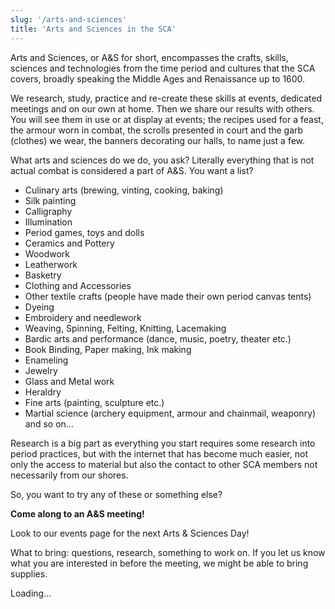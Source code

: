 ```yaml
---
slug: '/arts-and-sciences'
title: 'Arts and Sciences in the SCA'
---
```


Arts and Sciences, or A&S for short, encompasses the crafts, skills, sciences and technologies from the time period and cultures that the SCA covers, broadly speaking the Middle Ages and Renaissance up to 1600.

We research, study, practice and re-create these skills at events, dedicated meetings and on our own at home. Then we share our results with others. You will see them in use or at display at events; the recipes used for a feast, the armour worn in combat, the scrolls presented in court and the garb (clothes) we wear, the banners decorating our halls, to name just a few.

What arts and sciences do we do, you ask? Literally everything that is not actual combat is considered a part of A&S. You want a list?

* Culinary arts (brewing, vinting, cooking, baking)
* Silk painting
* Calligraphy
* Illumination
* Period games, toys and dolls
* Ceramics and Pottery
* Woodwork
* Leatherwork
* Basketry
* Clothing and Accessories
* Other textile crafts (people have made their own period canvas tents)
* Dyeing
* Embroidery and needlework
* Weaving, Spinning, Felting, Knitting, Lacemaking
* Bardic arts and performance (dance, music, poetry, theater etc.)
* Book Binding, Paper making, Ink making
* Enameling
* Jewelry
* Glass and Metal work
* Heraldry
* Fine arts (painting, sculpture etc.)
* Martial science (archery equipment, armour and chainmail, weaponry)
and so on…

Research is a big part as everything you start requires some research into period practices, but with the internet that has become much easier, not only the access to material but also the contact to other SCA members not necessarily from our shores.

So, you want to try any of these or something else?

**Come along to an A&S meeting!**

Look to our events page for the next Arts & Sciences Day!

What to bring: questions, research, something to work on. If you let us know what you are interested in before the meeting, we might be able to bring supplies.

<div class="dw-live-officers" lang="en" display=""
  group="Insulae Draconis-Dun in Mara" office="moas">
  Loading...
</div>
<script src="https://scripts.drachenwald.sca.org/regnum/regnum-fetch.js"></script>
